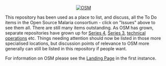 <center>
<a href="http://opensourcemalaria.org">
  <img src="http://opensourcemalaria.org/images/OSM-logo@2x.png" alt="OSM" style="border:0;">
</a>
</center>

This repository has been used as a place to list, and discuss, all the To Do items in the Open Source Malaria consortium - click on "Issues" above to see them all. There are still many items outstanding. As OSM has grown, separate repositories have grown up for [Series 4](https://github.com/OpenSourceMalaria/Series4), [Series 3](https://github.com/OpenSourceMalaria/Series3), [technical operations](https://github.com/OpenSourceMalaria/TechOps) etc. Things needing attention should now be listed in those more specialised locations, but discussion points of relevance to OSM more generally can still be listed in this repository if people want.

For information on OSM please see the [Landing Page](http://opensourcemalaria.org/) in the first instance.

